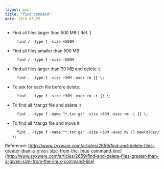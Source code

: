 ```yaml
---
layout: post
title: "find command"
date: 2018-05-25
---
```


* Find all files larger than 500 MB [ Ref. ]
            
        find / -type f -size +500M

* Find all files smaller than 500 MB

        find / -type f -size -500M

* Find all files larger than 30 MB and delete it.

        find . -type f -size +30M -exec rm {} \;

* To ask for each file before delete:

        find . -type f -size +30M -exec rm -i {} \;

* To find all *.tar.gz file and delete it

        find . -type f -name "*.tar.gz" -size +30M -exec rm -i {} \;

* To find all *.tar.gz file and move it

        find . -type f -name "*.tar.gz" -size +30M -exec mv {} NewFolder/ \;


Reference:
[http://www.zyxware.com/articles/2659/find-and-delete-files-greater-than-a-given-size-from-the-linux-command-line](http://www.zyxware.com/articles/2659/find-and-delete-files-greater-than-a-given-size-from-the-linux-command-line)